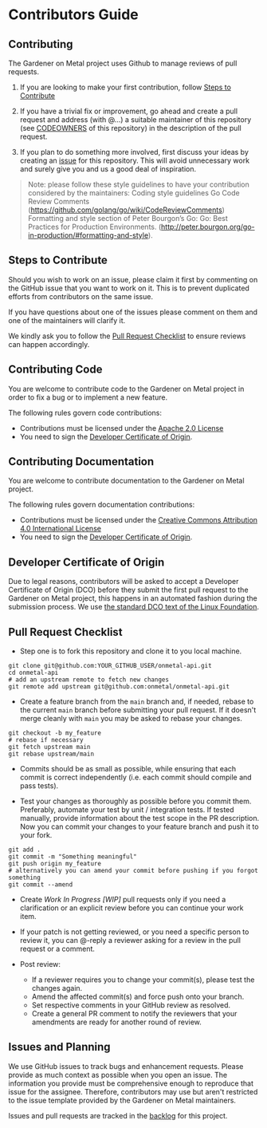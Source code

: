 # Contributors Guide

## Contributing 

The Gardener on Metal project uses Github to manage reviews of pull requests.

1. If you are looking to make your first contribution, follow [Steps to Contribute](#steps-to-contribute)

2. If you have a trivial fix or improvement, go ahead and create a pull request and
address (with @...) a suitable maintainer of this repository 
(see [CODEOWNERS](https://raw.githubusercontent.com/onmetal/onmetal-api/main/CODEOWNERS) 
of this repository) in the description of the pull request.

3. If you plan to do something more involved, first discuss your ideas by creating an 
[issue](https://github.com/onmetal/onmetal-api/issues) for this repository. This will avoid unnecessary work and surely give you 
and us a good deal of inspiration.

> Note: please follow these style guidelines to have your contribution considered by the maintainers:
Coding style guidelines Go Code Review Comments (https://github.com/golang/go/wiki/CodeReviewComments)
Formatting and style section of Peter Bourgon’s Go: Go: Best Practices for Production Environments. (http://peter.bourgon.org/go-in-production/#formatting-and-style).

## Steps to Contribute

Should you wish to work on an issue, please claim it first by commenting on the GitHub issue that you want to work on it. 
This is to prevent duplicated efforts from contributors on the same issue.

If you have questions about one of the issues please comment on them and one of the 
maintainers will clarify it.

We kindly ask you to follow the [Pull Request Checklist](#pull-request-checklist) to ensure reviews can happen accordingly.

## Contributing Code

You are welcome to contribute code to the Gardener on Metal project in order to fix a bug or to implement a new feature.

The following rules govern code contributions:

* Contributions must be licensed under the [Apache 2.0 License](http://www.apache.org/licenses/LICENSE-2.0)
* You need to sign the [Developer Certificate of Origin](#developer-certificate-of-origin).

## Contributing Documentation

You are welcome to contribute documentation to the Gardener on Metal project.

The following rules govern documentation contributions:

* Contributions must be licensed under the [Creative Commons Attribution 4.0 International License](https://creativecommons.org/licenses/by/4.0/legalcode)
* You need to sign the [Developer Certificate of Origin](#developer-certificate-of-origin).

## Developer Certificate of Origin

Due to legal reasons, contributors will be asked to accept a Developer Certificate of Origin (DCO) before they submit 
the first pull request to the Gardener on Metal project, this happens in an automated fashion during the submission 
process. We use [the standard DCO text of the Linux Foundation](https://developercertificate.org/).

## Pull Request Checklist

* Step one is to fork this repository and clone it to you local machine.

```shell
git clone git@github.com:YOUR_GITHUB_USER/onmetal-api.git
cd onmetal-api
# add an upstream remote to fetch new changes
git remote add upstream git@github.com:onmetal/onmetal-api.git
```

* Create a feature branch from the `main` branch and, if needed, rebase to the current `main` branch before submitting 
your pull request. If it doesn't merge cleanly with `main` you may be asked to rebase your changes.

```shell
git checkout -b my_feature
# rebase if necessary
git fetch upstream main
git rebase upstream/main
```

* Commits should be as small as possible, while ensuring that each commit is correct independently 
(i.e. each commit should compile and pass tests).

* Test your changes as thoroughly as possible before you commit them. Preferably, automate your test by unit / integration tests. 
If tested manually, provide information about the test scope in the PR description. Now you can commit
your changes to your feature branch and push it to your fork.

```shell
git add .
git commit -m "Something meaningful"
git push origin my_feature
# alternatively you can amend your commit before pushing if you forgot something
git commit --amend
```

* Create _Work In Progress [WIP]_ pull requests only if you need a clarification or an explicit review before you can 
continue your work item.

* If your patch is not getting reviewed, or you need a specific person to review it, you can @-reply a reviewer asking 
for a review in the pull request or a comment.

* Post review:
    * If a reviewer requires you to change your commit(s), please test the changes again.
    * Amend the affected commit(s) and force push onto your branch.
    * Set respective comments in your GitHub review as resolved.
    * Create a general PR comment to notify the reviewers that your amendments are ready for another round of review.

## Issues and Planning

We use GitHub issues to track bugs and enhancement requests. Please provide as much context as possible when you open 
an issue. The information you provide must be comprehensive enough to reproduce that issue for the assignee. 
Therefore, contributors may use but aren't restricted to the issue template provided by the Gardener on Metal maintainers.

Issues and pull requests are tracked in the [backlog](https://github.com/onmetal/onmetal-api/projects/1) for this project.
